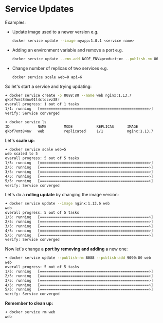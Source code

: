 # Service Updates

Examples:

- Update image used to a newer version e.g.

  ```bash
  docker service update --image myapp:1.0.1 <service name>
  ```

- Adding an environment variable and remove a port e.g.

  ```bash
  docker service update --env-add NODE_ENV=production --publish-rm 8080
  ```

- Change number of replicas of two services e.g.

  ```bash
  docker service scale web=8 api=6
  ```

So let's start a service and trying updating:

```bash
➜ docker service create -p 8088:80 --name web nginx:1.13.7
qkbf7omt84nw01l4ctqzvz38r
overall progress: 1 out of 1 tasks
1/1: running   [==================================================>]
verify: Service converged
```

```bash
➜ docker service ls
ID             NAME        MODE           REPLICAS      IMAGE            PORTS
qkbf7omt84nw   web         replicated     1/1           nginx:1.13.7     *:8088->80/tcp
```

Let's **scale up**:

```bash
➜ docker service scale web=5
web scaled to 5
overall progress: 5 out of 5 tasks
1/5: running   [==================================================>]
2/5: running   [==================================================>]
3/5: running   [==================================================>]
4/5: running   [==================================================>]
5/5: running   [==================================================>]
verify: Service converged
```

Let's do a **rolling update** by changing the image version:

```bash
➜ docker service update --image nginx:1.13.6 web
web
overall progress: 5 out of 5 tasks
1/5: running   [==================================================>]
2/5: running   [==================================================>]
3/5: running   [==================================================>]
4/5: running   [==================================================>]
5/5: running   [==================================================>]
verify: Service converged
```

Now let's change a **port by removing and adding** a new one:

```bash
➜ docker service update --publish-rm 8088 --publish-add 9090:80 web
web
overall progress: 5 out of 5 tasks
1/5: running   [==================================================>]
2/5: running   [==================================================>]
3/5: running   [==================================================>]
4/5: running   [==================================================>]
5/5: running   [==================================================>]
verify: Service converged
```

**Remember to clean up:**

```bash
➜ docker service rm web
web
```

